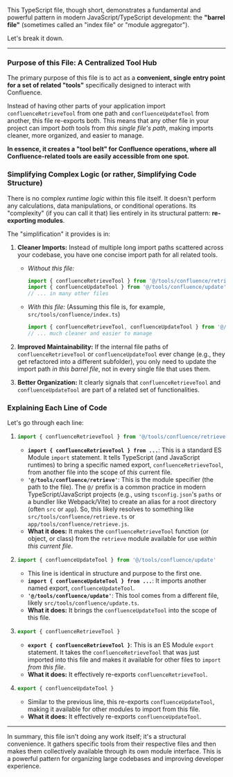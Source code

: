 This TypeScript file, though short, demonstrates a fundamental and powerful pattern in modern JavaScript/TypeScript development: the **"barrel file"** (sometimes called an "index file" or "module aggregator").

Let's break it down.

---

### Purpose of this File: A Centralized Tool Hub

The primary purpose of this file is to act as a **convenient, single entry point for a set of related "tools"** specifically designed to interact with Confluence.

Instead of having other parts of your application import `confluenceRetrieveTool` from one path and `confluenceUpdateTool` from another, this file re-exports both. This means that any other file in your project can import *both* tools from *this single file's path*, making imports cleaner, more organized, and easier to manage.

**In essence, it creates a "tool belt" for Confluence operations, where all Confluence-related tools are easily accessible from one spot.**

### Simplifying Complex Logic (or rather, Simplifying Code Structure)

There is no complex *runtime logic* within this file itself. It doesn't perform any calculations, data manipulations, or conditional operations. Its "complexity" (if you can call it that) lies entirely in its structural pattern: **re-exporting modules**.

The "simplification" it provides is in:

1.  **Cleaner Imports:** Instead of multiple long import paths scattered across your codebase, you have one concise import path for all related tools.
    *   *Without this file:*
        ```typescript
        import { confluenceRetrieveTool } from '@/tools/confluence/retrieve';
        import { confluenceUpdateTool } from '@/tools/confluence/update';
        // ... in many other files
        ```
    *   *With this file:* (Assuming this file is, for example, `src/tools/confluence/index.ts`)
        ```typescript
        import { confluenceRetrieveTool, confluenceUpdateTool } from '@/tools/confluence';
        // ... much cleaner and easier to manage
        ```

2.  **Improved Maintainability:** If the internal file paths of `confluenceRetrieveTool` or `confluenceUpdateTool` ever change (e.g., they get refactored into a different subfolder), you only need to update the import path *in this barrel file*, not in every single file that uses them.

3.  **Better Organization:** It clearly signals that `confluenceRetrieveTool` and `confluenceUpdateTool` are part of a related set of functionalities.

### Explaining Each Line of Code

Let's go through each line:

1.  ```typescript
    import { confluenceRetrieveTool } from '@/tools/confluence/retrieve'
    ```
    *   **`import { confluenceRetrieveTool } from ...`**: This is a standard ES Module `import` statement. It tells TypeScript (and JavaScript runtimes) to bring a specific named export, `confluenceRetrieveTool`, from another file into the scope of *this* current file.
    *   **`'@/tools/confluence/retrieve'`**: This is the module specifier (the path to the file). The `@/` prefix is a common practice in modern TypeScript/JavaScript projects (e.g., using `tsconfig.json`'s `paths` or a bundler like Webpack/Vite) to create an alias for a root directory (often `src` or `app`). So, this likely resolves to something like `src/tools/confluence/retrieve.ts` or `app/tools/confluence/retrieve.js`.
    *   **What it does:** It makes the `confluenceRetrieveTool` function (or object, or class) from the `retrieve` module available for use *within this current file*.

2.  ```typescript
    import { confluenceUpdateTool } from '@/tools/confluence/update'
    ```
    *   This line is identical in structure and purpose to the first one.
    *   **`import { confluenceUpdateTool } from ...`**: It imports another named export, `confluenceUpdateTool`.
    *   **`'@/tools/confluence/update'`**: This tool comes from a different file, likely `src/tools/confluence/update.ts`.
    *   **What it does:** It brings the `confluenceUpdateTool` into the scope of this file.

3.  ```typescript
    export { confluenceRetrieveTool }
    ```
    *   **`export { confluenceRetrieveTool }`**: This is an ES Module `export` statement. It takes the `confluenceRetrieveTool` that was just imported into this file and makes it available for other files to `import` *from this file*.
    *   **What it does:** It effectively re-exports `confluenceRetrieveTool`.

4.  ```typescript
    export { confluenceUpdateTool }
    ```
    *   Similar to the previous line, this re-exports `confluenceUpdateTool`, making it available for other modules to import from this file.
    *   **What it does:** It effectively re-exports `confluenceUpdateTool`.

---

In summary, this file isn't doing any work itself; it's a structural convenience. It gathers specific tools from their respective files and then makes them collectively available through its own module interface. This is a powerful pattern for organizing large codebases and improving developer experience.